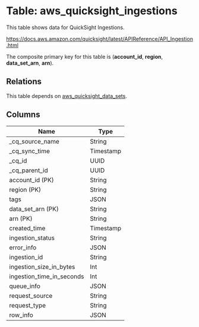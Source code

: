 # Table: aws_quicksight_ingestions

This table shows data for QuickSight Ingestions.

https://docs.aws.amazon.com/quicksight/latest/APIReference/API_Ingestion.html

The composite primary key for this table is (**account_id**, **region**, **data_set_arn**, **arn**).

## Relations

This table depends on [aws_quicksight_data_sets](aws_quicksight_data_sets).

## Columns

| Name          | Type          |
| ------------- | ------------- |
|_cq_source_name|String|
|_cq_sync_time|Timestamp|
|_cq_id|UUID|
|_cq_parent_id|UUID|
|account_id (PK)|String|
|region (PK)|String|
|tags|JSON|
|data_set_arn (PK)|String|
|arn (PK)|String|
|created_time|Timestamp|
|ingestion_status|String|
|error_info|JSON|
|ingestion_id|String|
|ingestion_size_in_bytes|Int|
|ingestion_time_in_seconds|Int|
|queue_info|JSON|
|request_source|String|
|request_type|String|
|row_info|JSON|